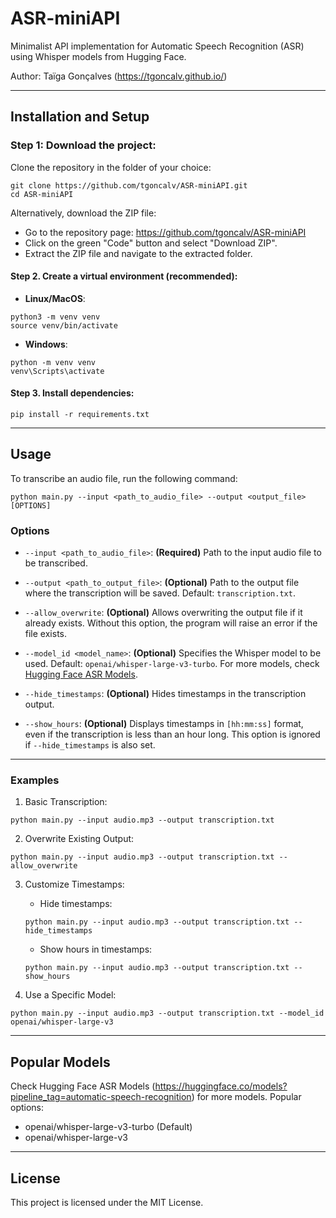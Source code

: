 # ASR-miniAPI

Minimalist API implementation for Automatic Speech Recognition (ASR) using Whisper models from Hugging Face.

Author: Taïga Gonçalves (https://tgoncalv.github.io/)

---

## Installation and Setup

### Step 1: Download the project:

Clone the repository in the folder of your choice:

```
git clone https://github.com/tgoncalv/ASR-miniAPI.git
cd ASR-miniAPI
```

Alternatively, download the ZIP file:

- Go to the repository page: https://github.com/tgoncalv/ASR-miniAPI
- Click on the green "Code" button and select "Download ZIP".
- Extract the ZIP file and navigate to the extracted folder.

#### Step 2. Create a virtual environment (recommended):

- **Linux/MacOS**:
```
python3 -m venv venv
source venv/bin/activate
```

- **Windows**:
```
python -m venv venv
venv\Scripts\activate
```

#### Step 3. Install dependencies:

```
pip install -r requirements.txt
```

---

## Usage

To transcribe an audio file, run the following command:

```
python main.py --input <path_to_audio_file> --output <output_file> [OPTIONS]
```

### Options

- `--input <path_to_audio_file>`: **(Required)** Path to the input audio file to be transcribed.

- `--output <path_to_output_file>`: **(Optional)** Path to the output file where the transcription will be saved. Default: `transcription.txt`.

- `--allow_overwrite`: **(Optional)** Allows overwriting the output file if it already exists. Without this option, the program will raise an error if the file exists.

- `--model_id <model_name>`: **(Optional)** Specifies the Whisper model to be used. Default: `openai/whisper-large-v3-turbo`. For more models, check [Hugging Face ASR Models](https://huggingface.co/models?pipeline_tag=automatic-speech-recognition).

- `--hide_timestamps`: **(Optional)** Hides timestamps in the transcription output.

- `--show_hours`: **(Optional)** Displays timestamps in `[hh:mm:ss]` format, even if the transcription is less than an hour long. This option is ignored if `--hide_timestamps` is also set.

---

### Examples

1. Basic Transcription:

```
python main.py --input audio.mp3 --output transcription.txt
```

2. Overwrite Existing Output:

```
python main.py --input audio.mp3 --output transcription.txt --allow_overwrite
```

3. Customize Timestamps:

   - Hide timestamps:

   ```
   python main.py --input audio.mp3 --output transcription.txt --hide_timestamps
   ```

   - Show hours in timestamps:

   ```
   python main.py --input audio.mp3 --output transcription.txt --show_hours
   ```

4. Use a Specific Model:

```
python main.py --input audio.mp3 --output transcription.txt --model_id openai/whisper-large-v3
```

---

## Popular Models

Check Hugging Face ASR Models (https://huggingface.co/models?pipeline_tag=automatic-speech-recognition) for more models. Popular options:

- openai/whisper-large-v3-turbo (Default)
- openai/whisper-large-v3

---

## License

This project is licensed under the MIT License.
